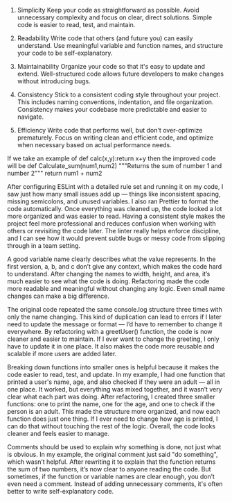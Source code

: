 1. Simplicity
Keep your code as straightforward as possible. Avoid unnecessary complexity and focus on clear, direct solutions. Simple code is easier to read, test, and maintain.

2. Readability
Write code that others (and future you) can easily understand. Use meaningful variable and function names, and structure your code to be self-explanatory.

3. Maintainability
Organize your code so that it's easy to update and extend. Well-structured code allows future developers to make changes without introducing bugs.

4. Consistency
Stick to a consistent coding style throughout your project. This includes naming conventions, indentation, and file organization. Consistency makes your codebase more predictable and easier to navigate.

5. Efficiency
Write code that performs well, but don't over-optimize prematurely. Focus on writing clean and efficient code, and optimize when necessary based on actual performance needs.


If we take an example of def calc(x,y):return x+y
then the improved code will be 
def Calculate_sum(num1,num2)
    """Returns the sum of number 1 and number 2"""
    return num1 + num2


After configuring ESLint with a detailed rule set and running it on my code, I saw just how many small issues add up — things like inconsistent spacing, missing semicolons, and unused variables. I also ran Prettier to format the code automatically. Once everything was cleaned up, the code looked a lot more organized and was easier to read. Having a consistent style makes the project feel more professional and reduces confusion when working with others or revisiting the code later. The linter really helps enforce discipline, and I can see how it would prevent subtle bugs or messy code from slipping through in a team setting.


A good variable name clearly describes what the value represents. In the first version, a, b, and c don’t give any context, which makes the code hard to understand. After changing the names to width, height, and area, it’s much easier to see what the code is doing. Refactoring made the code more readable and meaningful without changing any logic. Even small name changes can make a big difference.


The original code repeated the same console.log structure three times with only the name changing. This kind of duplication can lead to errors if I later need to update the message or format — I’d have to remember to change it everywhere. By refactoring with a greetUser() function, the code is now cleaner and easier to maintain. If I ever want to change the greeting, I only have to update it in one place. It also makes the code more reusable and scalable if more users are added later.

Breaking down functions into smaller ones is helpful because it makes the code easier to read, test, and update. In my example, I had one function that printed a user's name, age, and also checked if they were an adult — all in one place. It worked, but everything was mixed together, and it wasn’t very clear what each part was doing.
After refactoring, I created three smaller functions: one to print the name, one for the age, and one to check if the person is an adult. This made the structure more organized, and now each function does just one thing. If I ever need to change how age is printed, I can do that without touching the rest of the logic. Overall, the code looks cleaner and feels easier to manage.


Comments should be used to explain why something is done, not just what is obvious. In my example, the original comment just said "do something", which wasn’t helpful. After rewriting it to explain that the function returns the sum of two numbers, it’s now clear to anyone reading the code. But sometimes, if the function or variable names are clear enough, you don’t even need a comment. Instead of adding unnecessary comments, it's often better to write self-explanatory code.